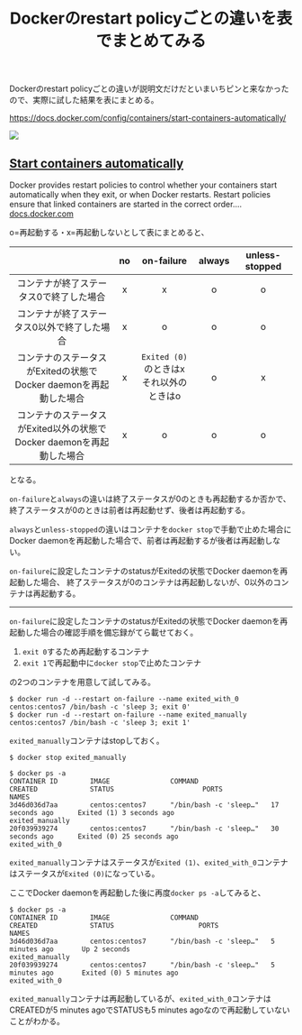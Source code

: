 ﻿---
layout: post
title: Dockerのrestart policyごとの違いを表でまとめてみる
tags: [Docker]
type: article
description: "Dockerのrestart policyごとの違いを表でまとめてみる。"
---

Dockerのrestart policyごとの違いが説明文だけだといまいちピンと来なかったので、実際に試した結果を表にまとめる。

<!-- more -->

<div class="jekyll-linkpreview-wrapper">
  <p><a href="https://docs.docker.com/config/containers/start-containers-automatically/" target="_blank">https://docs.docker.com/config/containers/start-containers-automatically/</a></p>
  <div class="jekyll-linkpreview-wrapper-inner">
    <div class="jekyll-linkpreview-content">
      <div class="jekyll-linkpreview-image">
        <a href="https://docs.docker.com/config/containers/start-containers-automatically/" target="_blank">
          <img src="//docs.docker.com/favicons/docs@2x.ico" />
        </a>
      </div>
      <div class="jekyll-linkpreview-body">
        <h2 class="jekyll-linkpreview-title">
          <a href="https://docs.docker.com/config/containers/start-containers-automatically/" target="_blank">Start containers automatically</a>
        </h2>
        <div class="jekyll-linkpreview-description">Docker provides restart policies to control whether your containers start automatically when they exit, or when Docker restarts. Restart policies ensure that linked containers are started in the correct order....</div>
      </div>
    </div>
    <div class="jekyll-linkpreview-footer">
      <a href="//docs.docker.com" target="_blank">docs.docker.com</a>
    </div>
  </div>
</div>

o=再起動する・x=再起動しないとして表にまとめると、

||no|on-failure|always|unless-stopped|
|:-:|:-:|:-:|:-:|:-:|
|コンテナが終了ステータス0で終了した場合|x|x|o|o|
|コンテナが終了ステータス0以外で終了した場合|x|o|o|o|
|コンテナのステータスがExitedの状態で<br>Docker daemonを再起動した場合|x|`Exited (0)`のときはx<br>それ以外のときはo|o|x|
|コンテナのステータスがExited以外の状態で<br>Docker daemonを再起動した場合|x|o|o|o|

となる。

`on-failure`と`always`の違いは終了ステータスが0のときも再起動するか否かで、終了ステータスが0のときは前者は再起動せず、後者は再起動する。

`always`と`unless-stopped`の違いはコンテナを`docker stop`で手動で止めた場合にDocker daemonを再起動した場合で、前者は再起動するが後者は再起動しない。

`on-failure`に設定したコンテナのstatusがExitedの状態でDocker daemonを再起動した場合、
終了ステータスが0のコンテナは再起動しないが、0以外のコンテナは再起動する。

---

`on-failure`に設定したコンテナのstatusがExitedの状態でDocker daemonを再起動した場合の確認手順を備忘録がてら載せておく。

1. `exit 0`するため再起動するコンテナ
2. `exit 1`で再起動中に`docker stop`で止めたコンテナ

の2つのコンテナを用意して試してみる。

```console
$ docker run -d --restart on-failure --name exited_with_0 centos:centos7 /bin/bash -c 'sleep 3; exit 0'
$ docker run -d --restart on-failure --name exited_manually centos:centos7 /bin/bash -c 'sleep 3; exit 1'
```

`exited_manually`コンテナはstopしておく。

```console
$ docker stop exited_manually
```

```console
$ docker ps -a
CONTAINER ID        IMAGE               COMMAND                  CREATED             STATUS                      PORTS               NAMES
3d46d036d7aa        centos:centos7      "/bin/bash -c 'sleep…"   17 seconds ago      Exited (1) 3 seconds ago                        exited_manually
20f039939274        centos:centos7      "/bin/bash -c 'sleep…"   30 seconds ago      Exited (0) 25 seconds ago                       exited_with_0
```

`exited_manually`コンテナはステータスが`Exited (1)`、`exited_with_0`コンテナはステータスが`Exited (0)`になっている。

ここでDocker daemonを再起動した後に再度`docker ps -a`してみると、

```console
$ docker ps -a
CONTAINER ID        IMAGE               COMMAND                  CREATED             STATUS                     PORTS               NAMES
3d46d036d7aa        centos:centos7      "/bin/bash -c 'sleep…"   5 minutes ago       Up 2 seconds                                   exited_manually
20f039939274        centos:centos7      "/bin/bash -c 'sleep…"   5 minutes ago       Exited (0) 5 minutes ago                       exited_with_0
```

`exited_manually`コンテナは再起動しているが、`exited_with_0`コンテナはCREATEDが5 minutes agoでSTATUSも5 minutes agoなので再起動していないことがわかる。
